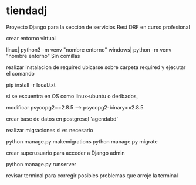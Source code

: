 # tiendadj
Proyecto Django para la sección de servicios Rest DRF en curso profesional 

crear entorno virtual 

linux| python3 -m venv "nombre entorno"
windows| python -m venv "nombre entorno" Sin comillas

realizar instalacion de required ubicarse sobre carpeta required y ejecutar el comando

pip install -r local.txt

si se escuentra en OS como linux-ubuntu o deribados, 

modificar psycopg2==2.8.5 --> psycopg2-binary==2.8.5

crear base de datos en postgresql 'agendabd'

realizar migraciones si es necesario

python manage.py makemigrations
python manage.py migrate

crear superusuario para acceder a Django admin

python manage.py runserver

revisar terminal para corregir posibles problemas que arroje la terminal

